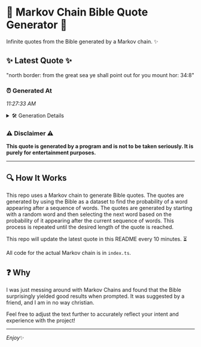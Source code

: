 # 📖 Markov Chain Bible Quote Generator 📖

Infinite quotes from the Bible generated by a Markov chain. ✨

## ✨ Latest Quote ✨
"north border: from the great sea ye shall point out for you mount hor: 34:8"

### ⏰ Generated At
*11:27:33 AM*

<details>
    <summary>🛠️ Generation Details</summary>
    <p>
        <strong>🌱 Seed:</strong> north<br>
        <strong>🔄 Iterations:</strong> 14<br>
        <strong>📜 Context History:</strong><br>[ north ]: border:<br>[ north, border: ]: from<br>[ north, border:, from ]: the<br>[ north, border:, from, the ]: great<br>[ north, border:, from, the, great ]: sea<br>[ north, border:, from, the, great, sea ]: ye<br>[ border:, from, the, great, sea, ye ]: shall<br>[ from, the, great, sea, ye, shall ]: point<br>[ the, great, sea, ye, shall, point ]: out<br>[ great, sea, ye, shall, point, out ]: for<br>[ sea, ye, shall, point, out, for ]: you<br>[ ye, shall, point, out, for, you ]: mount<br>[ shall, point, out, for, you, mount ]: hor:<br>[ point, out, for, you, mount, hor: ]: 34:8<br>
    </p>
</details>

### ⚠️ Disclaimer ⚠️
**This quote is generated by a program and is not to be taken seriously. It is purely for entertainment purposes.**

---

## 🔍 How It Works

This repo uses a Markov chain to generate Bible quotes. The quotes are generated by using the Bible as a dataset to find the probability of a word appearing after a sequence of words. The quotes are generated by starting with a random word and then selecting the next word based on the probability of it appearing after the current sequence of words. This process is repeated until the desired length of the quote is reached.

This repo will update the latest quote in this README every 10 minutes. ⏳

All code for the actual Markov chain is in `index.ts`.

## ❓ Why

I was just messing around with Markov Chains and found that the Bible surprisingly yielded good results when prompted. 
It was suggested by a friend, and I am in no way christian.

Feel free to adjust the text further to accurately reflect your intent and experience with the project!

---

*Enjoy*✨
